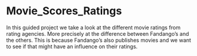 # Movie_Scores_Ratings
In this guided project we take a look at the different movie ratings from rating agencies. More precisely at the difference between Fandango’s and the others. This is because Fandango’s also publishes movies and we want to see if that might have an influence on their ratings.
